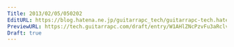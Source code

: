 ```yaml
---
Title: 2013/02/05/050202
EditURL: https://blog.hatena.ne.jp/guitarrapc_tech/guitarrapc-tech.hatenablog.com/atom/entry/6802418398340412234
PreviewURL: https://tech.guitarrapc.com/draft/entry/W1AHlZNcPzvFu3aRclvW9Cc_qAI
Draft: true
---
```


